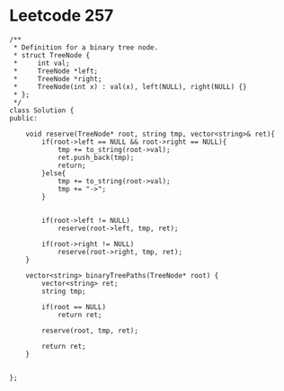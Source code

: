 # Leetcode 257
    /**
     * Definition for a binary tree node.
     * struct TreeNode {
     *     int val;
     *     TreeNode *left;
     *     TreeNode *right;
     *     TreeNode(int x) : val(x), left(NULL), right(NULL) {}
     * };
     */
    class Solution {
    public:

        void reserve(TreeNode* root, string tmp, vector<string>& ret){
            if(root->left == NULL && root->right == NULL){
                tmp += to_string(root->val);
                ret.push_back(tmp);
                return;    
            }else{
                tmp += to_string(root->val);
                tmp += "->";
            }        


            if(root->left != NULL)
                reserve(root->left, tmp, ret);

            if(root->right != NULL)
                reserve(root->right, tmp, ret);
        }

        vector<string> binaryTreePaths(TreeNode* root) {
            vector<string> ret;
            string tmp;

            if(root == NULL)
                return ret;

            reserve(root, tmp, ret);

            return ret;    
        }


    };
